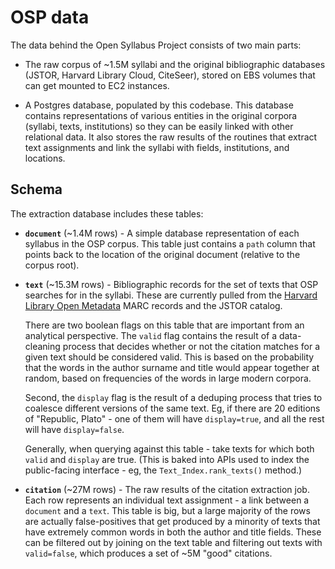 
# OSP data

The data behind the Open Syllabus Project consists of two main parts:

- The raw corpus of ~1.5M syllabi and the original bibliographic databases (JSTOR, Harvard Library Cloud, CiteSeer), stored on EBS volumes that can get mounted to EC2 instances.

- A Postgres database, populated by this codebase. This database contains representations of various entities in the original corpora (syllabi, texts, institutions) so they can be easily linked with other relational data. It also stores the raw results of the routines that extract text assignments and link the syllabi with fields, institutions, and locations.

## Schema

The extraction database includes these tables:

- **`document`** (~1.4M rows) - A simple database representation of each syllabus in the OSP corpus. This table just contains a `path` column that points back to the location of the original document (relative to the corpus root).

- **`text`** (~15.3M rows) - Bibliographic records for the set of texts that OSP searches for in the syllabi. These are currently pulled from the [Harvard Library Open Metadata](http://library.harvard.edu/open-metadata) MARC records and the JSTOR catalog.

  There are two boolean flags on this table that are important from an analytical perspective. The `valid` flag contains the result of a data-cleaning process that decides whether or not the citation matches for a given text should be considered valid. This is based on the probability that the words in the author surname and title would appear together at random, based on frequencies of the words in large modern corpora.

  Second, the `display` flag is the result of a deduping process that tries to coalesce different versions of the same text. Eg, if there are 20 editions of "Republic, Plato" - one of them will have `display=true`, and all the rest will have `display=false`.

  Generally, when querying against this table - take texts for which both `valid` and `display` are true. (This is baked into APIs used to index the public-facing interface - eg, the `Text_Index.rank_texts()` method.)

- **`citation`** (~27M rows) - The raw results of the citation extraction job. Each row represents an individual text assignment - a link between a `document` and a `text`. This table is big, but a large majority of the rows are actually false-positives that get produced by a minority of texts that have extremely common words in both the author and title fields. These can be filtered out by joining on the text table and filtering out texts with `valid=false`, which produces a set of ~5M "good" citations.
